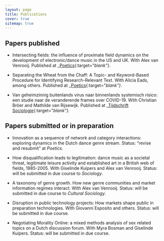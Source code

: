 ```yaml
---
layout: page
title: Publications
cover: true
sitemap: true
---
```


## Papers published

- Intersecting fields: the influence of proximate field dynamics
on the development of electronic/dance music in the US and UK.
With Alex van Venrooij. Published at _[Poetics](https://www.sciencedirect.com/science/article/abs/pii/S0304422X18300342){:target="_blank"}_.

- Separating the Wheat from the Chaff: A Topic- and Keyword-Based
Procedure for Identifying Research-Relevant Text. With Alicia Eads, among others. Published at _[Poetics](https://www.sciencedirect.com/science/article/abs/pii/S0304422X20302813){:target="_blank"}_.

- Van geheimzinnig buitenlands virus naar binnenlands systemisch risico: een studie naar de veranderende frames over COVID-19. With Christian Bröer and Mathilde van Rijsewijk. Published at _[Tijdschrift Sociologie](https://sociologie.scholasticahq.com/article/23627-van-geheimzinnig-buitenlands-virus-naar-binnenlands-systemisch-risico-een-studie-naar-de-veranderende-frames-over-covid-19){:target="_blank"}_.


## Papers submitted or in preparation

- Innovation as a sequence of network and category interactions: exploring dynamics in the Dutch dance genre stream. Status: “revise and resubmit” at _Poetics_.

- How disqualification leads to legitimation: dance music as a societal threat, legitimate leisure activity and established art in a British web of fields, 1985-2005. With Giselinde Kuipers and Alex van Venrooij. Status: will be submitted in due course to _Sociology_.

- A taxonomy of genre growth. How new genre communities and market information regimes interact. With Alex van Venrooij. Status: will be submitted in due course to _Cultural Sociology_.

- Disruption in public technology projects: How markets shape public
in preparation	technologies. With Giovanni Esposito and others. Status: will be submitted in due course.

- Negotiating Morality Online: a mixed methods analysis of sex related topics on a Dutch discussion forum. With Myra Bosman and Giselinde Kuipers. Status: will be submitted in due course.
